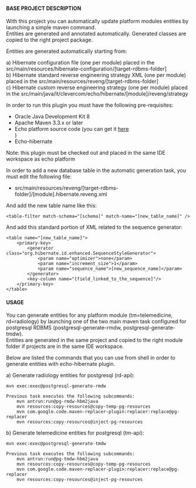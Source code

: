 #### BASE PROJECT DESCRIPTION ####

With this project you can automatically update platform modules entities by launching a simple maven command.<br/>
Entities are generated and annotated automatically. Generated classes are copied to the right project package. 

Entities are generated automatically starting from:<br/>

a) Hibernate configuration file (one per module) placed in the src/main/resources/hibernate-configuration/[target-rdbms-folder]<br/>
b) Hibernate standard reverse engineering strategy XML (one per module) placed in the src/main/resources/reveng/[target-rdbms-folder]<br/>
c) Hibernate custom reverse engineering strategy (one per module) placed in the src/main/java/it/clevercom/echo/hibernate/[module]/reveng/strategy<br/>

In order to run this plugin you must have the following pre-requisites:<br/>
- Oracle Java Development Kit 8<br/>
- Apache Maven 3.3.x or later<br/>
- Echo platform source code (you can get it <a href="http://dev.neclab.it:8181/a.matteo/echo">here</a><br/>)
- Echo-hibernate 

Note: this plugin must be checked out and placed in the same IDE workspace as echo platform<br/>

In order to add a new database table in the automatic generation task, you must edit the following file:<br/>
- src/main/resources/reveng/[target-rdbms-folder]/[module].hibernate.reveng.xml<br/>

And add the new table name like this:<br/>

	<table-filter match-schema="[schema]" match-name="[new_table_name]" />

And add this standard portion of XML related to the sequence generator:<br/>

	<table name="[new_table_name]">
		<primary-key>
			<generator class="org.hibernate.id.enhanced.SequenceStyleGenerator">
				<param name="optimizer">none</param>
            	<param name="increment_size">1</param>
            	<param name="sequence_name">[new_sequence_name]</param>
			</generator>
			<key-column name="[field_linked_to_the_sequence]"/>
		</primary-key>
	</table>

#### USAGE ####

You can generate entities for any platform module (tm=telemedicine, rd=radiology) by launching one of the two main maven task configured for postgresql RDBMS (postgresql-generate-rmdw, postgresql-generate-tmdw).<br/> Entities are generated in the same project and copied to the right module folder if projects are in the same IDE workspace.<br/>

Below are listed the commands that you can use from shell in order to generate entities with echo-hibernate plugin.<br/>

a) Generate radiology entities for postgresql (rd-api):<br/>

	mvn exec:exec@postgresql-generate-rmdw

	Previous task executes the following subcommands:
		mvn antrun:run@pg-rmdw-hbm2java
		mvn resources:copy-resources@copy-temp-pg-resources
		mvn com.google.code.maven-replacer-plugin:replacer:replace@pg-replacer
		mvn resources:copy-resources@inject-pg-resources
		
b) Generate telemedicine entities for postgresql (tm-api):<br/>

	mvn exec:exec@postgresql-generate-tmdw

	Previous task executes the following subcommands:
		mvn antrun:run@pg-tmdw-hbm2java
		mvn resources:copy-resources@copy-temp-pg-resources
		mvn com.google.code.maven-replacer-plugin:replacer:replace@pg-replacer
		mvn resources:copy-resources@inject-pg-resources